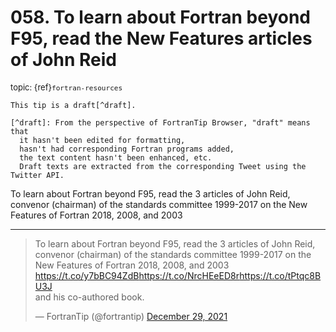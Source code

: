 # <span class='text-muted'>058.</span> To learn about Fortran beyond F95, read the New Features articles of John Reid

<span style='font-size: small;' class='text-muted'>topic: {ref}`fortran-resources`</span>

```{note}
This tip is a draft[^draft].

[^draft]: From the perspective of FortranTip Browser, "draft" means that
  it hasn't been edited for formatting,
  hasn't had corresponding Fortran programs added,
  the text content hasn't been enhanced, etc.
  Draft texts are extracted from the corresponding Tweet using the Twitter API.
```

To learn about Fortran beyond F95, read the 3 articles of John Reid, convenor (chairman) of the standards committee 1999-2017 on the New Features of Fortran 2018, 2008, and 2003


---

<blockquote class="twitter-tweet"><p lang="en" dir="ltr">To learn about Fortran beyond F95, read the 3 articles of John Reid, convenor (chairman) of the standards committee 1999-2017 on the New Features of Fortran 2018, 2008, and 2003 <a href="https://t.co/y7bBC94ZdB">https://t.co/y7bBC94ZdB</a><a href="https://t.co/NrcHEeED8r">https://t.co/NrcHEeED8r</a><a href="https://t.co/tPtqc8BU3J">https://t.co/tPtqc8BU3J</a><br>and his co-authored book.</p>&mdash; FortranTip (@fortrantip) <a href="https://twitter.com/fortrantip/status/1476150602866511873?ref_src=twsrc%5Etfw">December 29, 2021</a></blockquote><script async src="https://platform.twitter.com/widgets.js" charset="utf-8"></script>